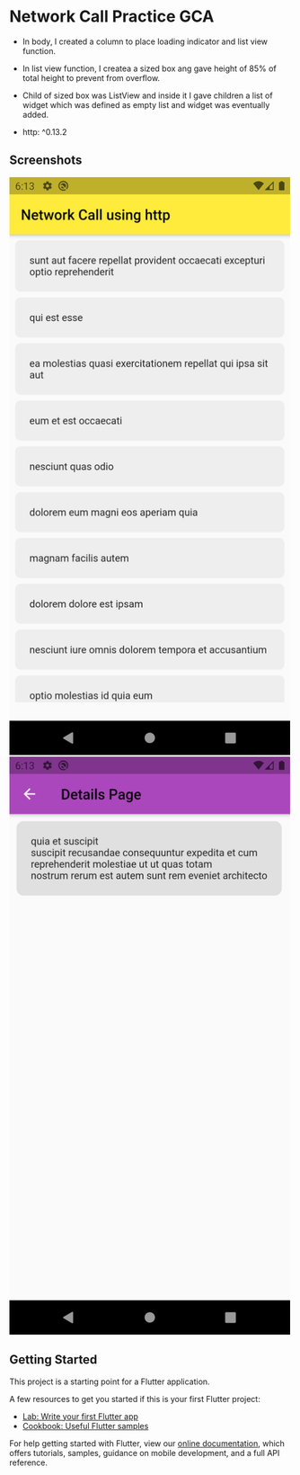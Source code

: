 # Network Call Practice GCA

- In body, I created a column to place loading indicator and list view function.
- In list view function, I createa a sized box ang gave height of 85% of total height to prevent from overflow.
- Child of sized box was ListView and inside it I gave children a list of widget which was defined as empty list and widget was eventually added.

- http: ^0.13.2

## Screenshots
<img src="images/home.png" width="500"> <img src="images/details.png" width="500">


## Getting Started

This project is a starting point for a Flutter application.

A few resources to get you started if this is your first Flutter project:

- [Lab: Write your first Flutter app](https://flutter.dev/docs/get-started/codelab)
- [Cookbook: Useful Flutter samples](https://flutter.dev/docs/cookbook)

For help getting started with Flutter, view our
[online documentation](https://flutter.dev/docs), which offers tutorials,
samples, guidance on mobile development, and a full API reference.
